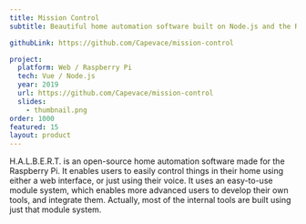```yaml
---
title: Mission Control
subtitle: Beautiful home automation software built on Node.js and the Raspberry Pi

githubLink: https://github.com/Capevace/mission-control

project:
  platform: Web / Raspberry Pi
  tech: Vue / Node.js
  year: 2019
  url: https://github.com/Capevace/mission-control
  slides:
    - thumbnail.png
order: 1000
featured: 15
layout: product
---
```


H.A.L.B.E.R.T. is an open-source home automation software made for the Raspberry Pi. It enables users to easily control things in their home using either a web interface, or just using their voice. It uses an easy-to-use module system, which enables more advanced users to develop their own tools, and integrate them. Actually, most of the internal tools are built using just that module system.

